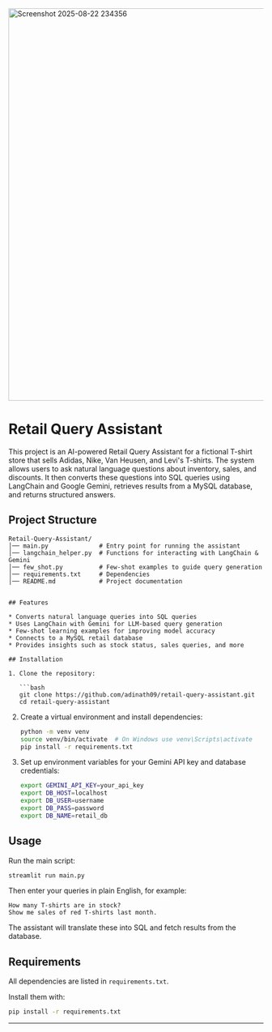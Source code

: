 
<img width="1900" height="775" alt="Screenshot 2025-08-22 234356" src="https://github.com/user-attachments/assets/671b5da5-a761-4994-b5ec-35b95b0b0ec8" />

# Retail Query Assistant

This project is an AI-powered Retail Query Assistant for a fictional T-shirt store that sells Adidas, Nike, Van Heusen, and Levi's T-shirts.
The system allows users to ask natural language questions about inventory, sales, and discounts.
It then converts these questions into SQL queries using LangChain and Google Gemini, retrieves results from a MySQL database, and returns structured answers.
## Project Structure

```
Retail-Query-Assistant/
│── main.py              # Entry point for running the assistant
│── langchain_helper.py  # Functions for interacting with LangChain & Gemini
│── few_shot.py          # Few-shot examples to guide query generation
│── requirements.txt     # Dependencies
│── README.md            # Project documentation


## Features

* Converts natural language queries into SQL queries
* Uses LangChain with Gemini for LLM-based query generation
* Few-shot learning examples for improving model accuracy
* Connects to a MySQL retail database
* Provides insights such as stock status, sales queries, and more

## Installation

1. Clone the repository:

   ```bash
   git clone https://github.com/adinath09/retail-query-assistant.git
   cd retail-query-assistant
   ```

2. Create a virtual environment and install dependencies:

   ```bash
   python -m venv venv
   source venv/bin/activate  # On Windows use venv\Scripts\activate
   pip install -r requirements.txt
   ```

3. Set up environment variables for your Gemini API key and database credentials:

   ```bash
   export GEMINI_API_KEY=your_api_key
   export DB_HOST=localhost
   export DB_USER=username
   export DB_PASS=password
   export DB_NAME=retail_db
   ```

## Usage

Run the main script:

```bash
streamlit run main.py
```

Then enter your queries in plain English, for example:

```
How many T-shirts are in stock?
Show me sales of red T-shirts last month.
```

The assistant will translate these into SQL and fetch results from the database.

## Requirements

All dependencies are listed in `requirements.txt`.

Install them with:

```bash
pip install -r requirements.txt
```

---


